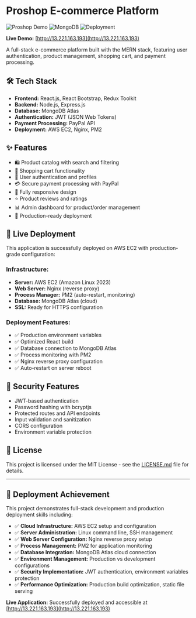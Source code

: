 # Proshop E-commerce Platform

![Proshop Demo](https://img.shields.io/badge/Status-Live%20Demo-brightgreen)
![MongoDB](https://img.shields.io/badge/Database-MongoDB%20Atlas-green)
![Deployment](https://img.shields.io/badge/Deployed%20on-AWS%20EC2-orange)

**Live Demo:** [http://13.221.163.193](http://13.221.163.193)

A full-stack e-commerce platform built with the MERN stack, featuring user authentication, product management, shopping cart, and payment processing.

## 🛠️ Tech Stack

- **Frontend:** React.js, React Bootstrap, Redux Toolkit
- **Backend:** Node.js, Express.js
- **Database:** MongoDB Atlas
- **Authentication:** JWT (JSON Web Tokens)
- **Payment Processing:** PayPal API
- **Deployment:** AWS EC2, Nginx, PM2

## ✨ Features

- 🛍️ Product catalog with search and filtering
- 🛒 Shopping cart functionality
- 👤 User authentication and profiles
- 💳 Secure payment processing with PayPal
- 📱 Fully responsive design
- ⭐ Product reviews and ratings
- 📊 Admin dashboard for product/order management
- 🚀 Production-ready deployment

## 🚀 Live Deployment

This application is successfully deployed on AWS EC2 with production-grade configuration:

### **Infrastructure:**
- **Server:** AWS EC2 (Amazon Linux 2023)
- **Web Server:** Nginx (reverse proxy)
- **Process Manager:** PM2 (auto-restart, monitoring)
- **Database:** MongoDB Atlas (cloud)
- **SSL:** Ready for HTTPS configuration

### **Deployment Features:**
- ✅ Production environment variables
- ✅ Optimized React build
- ✅ Database connection to MongoDB Atlas
- ✅ Process monitoring with PM2
- ✅ Nginx reverse proxy configuration
- ✅ Auto-restart on server reboot


## 🔐 Security Features

- JWT-based authentication
- Password hashing with bcryptjs
- Protected routes and API endpoints
- Input validation and sanitization
- CORS configuration
- Environment variable protection


## 📝 License

This project is licensed under the MIT License - see the [LICENSE.md](LICENSE.md) file for details.

---

## 🎯 Deployment Achievement

This project demonstrates full-stack development and production deployment skills including:

- ✅ **Cloud Infrastructure:** AWS EC2 setup and configuration
- ✅ **Server Administration:** Linux command line, SSH management
- ✅ **Web Server Configuration:** Nginx reverse proxy setup
- ✅ **Process Management:** PM2 for application monitoring
- ✅ **Database Integration:** MongoDB Atlas cloud connection
- ✅ **Environment Management:** Production vs development configurations
- ✅ **Security Implementation:** JWT authentication, environment variables protection
- ✅ **Performance Optimization:** Production build optimization, static file serving

**Live Application:** Successfully deployed and accessible at [http://13.221.163.193](http://13.221.163.193)

